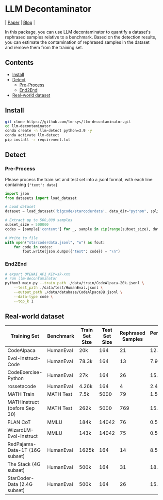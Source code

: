 # LLM Decontaminator

| [Paper](https://arxiv.org/pdf/2311.04850.pdf) | [Blog](https://lmsys.org/blog/2023-11-09-llm-decontaminator/) |

In this package, you can use LLM decontaminator to quantify a dataset's rephrased samples relative to a benchmark.
Based on the detection results, you can estimate the contamination of rephrased samples in the dataset and remove them from the training set.

## Contents

- [Install](#install)
- [Detect](#detect)
    - [Pre-Process](#pre-process)
    - [End2End](#end2end)
- [Real-world dataset](#real-world-dataset)


## Install

~~~bash
git clone https://github.com/lm-sys/llm-decontaminator.git
cd llm-decontaminator
conda create -n llm-detect python=3.9 -y
conda activate llm-detect
pip install -r requirement.txt
~~~


## Detect

### Pre-Process
Please process the train set and test set into a jsonl format, with each line containing `{"text": data}`

~~~py
import json
from datasets import load_dataset

# Load dataset
dataset = load_dataset('bigcode/starcoderdata', data_dir="python", split="train", streaming=True)

# Extract up to 500,000 samples
subset_size = 500000
codes = [sample['content'] for _, sample in zip(range(subset_size), dataset)]

# Write to file
with open("starcoderdata.jsonl", "w") as fout:
    for code in codes:
        fout.write(json.dumps({"text": code}) + "\n")
~~~

### End2End

~~~bash
# export OPENAI_API_KEY=sk-xxx
# run llm-decontaminator
python3 main.py --train_path ./data/train/CodeAlpaca-20k.jsonl \
    --test_path ./data/test/HumanEval.jsonl \
    --output_path ./data/database/CodeAlpacaDB.jsonl \
    --data-type code \
    --top_k 1
~~~

## Real-world dataset



| Training Set                  | Benchmark | Train Set Size | Test Set Size | Rephrased Samples | Percentage (%) |
|-------------------------------|-----------|----------------|---------------|-------------------|----------------|
| CodeAlpaca                    | HumanEval | 20k            | 164           | 21                | 12.8           |
| Evol-Instruct-Code            | HumanEval | 78.3k          | 164           | 13                | 7.93           |
| CodeExercise-Python           | HumanEval | 27k            | 164           | 26                | 15.9           |
| rossetacode                   | HumanEval | 4.26k          | 164           | 4                 | 2.44           |
| MATH Train                    | MATH Test | 7.5k           | 5000          | 79                | 1.58           |
| MATHInstruct (before Sep 30)  | MATH Test | 262k           | 5000          | 769               | 15.4           |
| FLAN CoT                      | MMLU      | 184k           | 14042         | 76                | 0.541          |
| WizardLM-Evol-Instruct        | MMLU      | 143k           | 14042         | 75                | 0.534          |
| RedPajama-Data-1T (16G subset)| HumanEval | 1625k          | 164           | 14                | 8.53           |
| The Stack (4G subset)         | HumanEval | 500k           | 164           | 31                | 18.9           |
| StarCoder-Data (2.4G subset)  | HumanEval | 500k           | 164           | 26                | 15.9           |
